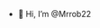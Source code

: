 - 👋 Hi, I’m @Mrrob22

<!---
Mrrob22/Mrrob22 is a ✨ special ✨ repository because its `README.md` (this file) appears on your GitHub profile.
You can click the Preview link to take a look at your changes.
--->

